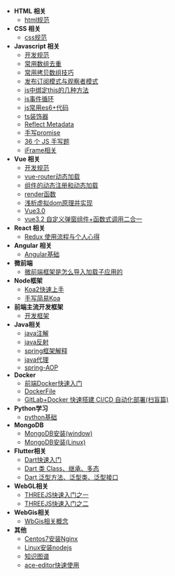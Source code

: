 - **HTML 相关**
	- [html规范](/html/html-standard.md)
- **CSS 相关**
	- [css规范](/css/css-standard.md)
- **Javascript 相关**
	- [开发规范](/js/js-standard.md)
	- [常用数组去重](/js/js-arrayset.md)
	- [常用拷贝数组技巧](/js/js-arrayslice.md)
	- [发布订阅模式与观察者模式](/js/js-observer.md)
	- [js中绑定this的几种方法](/js/js-bindthis.md)
	- [js事件循环](/js/js-eventloop.md)
	- [js常用es6+代码](/js/js-es6.md)
	- [ts装饰器](/js/js-decorators.md)
	- [Reflect Metadata](/js/reflect-matedata.md)
	- [手写promise](/js/promise.md)
	- [36 个 JS 手写题](/js/js-tools.md)
	- [iFrame相关](/js/iFrame.md)
- **Vue 相关**
	- [开发规范](/vue/vue.md)
	- [vue-router动态加载](/vue/vue-router.md)
	- [组件的动态注册和动态加载](/vue/vue-dynamic-component.md)
	- [render函数](/vue/vue-render-function.md)
	- [浅析虚拟dom原理并实现](/vue/vue-vritual-dom.md)
	- [Vue3.0](/vue/vue3.0.md)
	- [vue3.2 自定义弹窗组件+函数式调用二合一](/vue/vue3.0-Dialog.md)
- **React 相关**
	- [Redux 使用流程与个人心得](/react/re-redux.md)		
- **Angular 相关**
	- [Angular基础](/angular/angular-basic.md)
- **微前端**
	- [微前端框架是怎么导入加载子应用的](/mrico-front-end/how-work.md)
- **Node框架**
	-  [Koa2快速上手](Koa2/index.md)
	-  [手写简易Koa](Koa2/myKoa.md)
- **前端主流开发框架**
	- [开发框架](/frame.md)
- **Java相关**
	- [java注解](/Java/annotation.md)
	- [java反射](/Java/java-relfect.md)
	- [spring框架解释](/Java/spring.md)
	- [java代理](/Java/proxy.md)
	- [spring-AOP](/Java/aop.md)
- **Docker**
	- [前端Docker快速入门](Docker/quickly-start.md)
	- [DockerFile](Docker/docker-file.md)
	- [GitLab+Docker 快速搭建 CI/CD 自动化部署(扫盲篇)](Docker/gitlab-ci.md)
- **Python学习**
	-  [python基础](/python/py-basic.md)
- **MongoDB**
	-  [MongoDB安装(window)](MongoDB/mongo-basic.md)
	-  [MongoDB安装(Linux)](MongoDB/mongo-linux.md)
- **Flutter相关**
	-  [Dart快速入门](flutter/dart-basic.md)
	-  [Dart 类 Class、继承、多态](flutter/dart-class.md)
	-  [Dart 泛型方法、泛型类、泛型接口](flutter/dart-generic.md)
- **WebGL相关**
	-  [THREEJS快速入门之一](Webgl/threejs1.md)
	-  [THREEJS快速入门之二](Webgl/threejs2.md)
- **WebGis相关**
	-  [WbGis相关概念](gis/gis-basic.md)
- **其他**
	-  [Centos7安装Nginx](Others/nginx.md)
	-  [Linux安装nodejs](Linux/content.md)
	-  [知识图谱](Others/js-map.md)
	-  [ace-editor快速使用](Others/ace-editor.md)